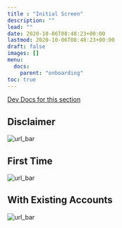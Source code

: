 ```yaml
---
title : "Initial Screen"
description: ""
lead: ""
date: 2020-10-06T08:48:23+00:00
lastmod: 2020-10-06T08:48:23+00:00
draft: false
images: []
menu:
  docs:
    parent: "onboarding"
toc: true
---
```


[Dev Docs for this section](/dev_guide/onboarding/initial/)

## Disclaimer

![url_bar](/images/onboarding/disclaimer.png)

## First Time

![url_bar](/images/onboarding/initial.png)

## With Existing Accounts

![url_bar](/images/onboarding/login.png)
